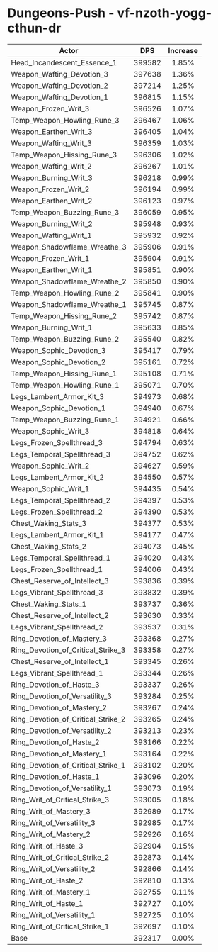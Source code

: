 # Dungeons-Push - vf-nzoth-yogg-cthun-dr
| Actor | DPS | Increase |
|---|:---:|:---:|
|Head_Incandescent_Essence_1|399582|1.85%|
|Weapon_Wafting_Devotion_3|397638|1.36%|
|Weapon_Wafting_Devotion_2|397214|1.25%|
|Weapon_Wafting_Devotion_1|396815|1.15%|
|Weapon_Frozen_Writ_3|396526|1.07%|
|Temp_Weapon_Howling_Rune_3|396467|1.06%|
|Weapon_Earthen_Writ_3|396405|1.04%|
|Weapon_Wafting_Writ_3|396359|1.03%|
|Temp_Weapon_Hissing_Rune_3|396306|1.02%|
|Weapon_Wafting_Writ_2|396267|1.01%|
|Weapon_Burning_Writ_3|396218|0.99%|
|Weapon_Frozen_Writ_2|396194|0.99%|
|Weapon_Earthen_Writ_2|396123|0.97%|
|Temp_Weapon_Buzzing_Rune_3|396059|0.95%|
|Weapon_Burning_Writ_2|395948|0.93%|
|Weapon_Wafting_Writ_1|395932|0.92%|
|Weapon_Shadowflame_Wreathe_3|395906|0.91%|
|Weapon_Frozen_Writ_1|395904|0.91%|
|Weapon_Earthen_Writ_1|395851|0.90%|
|Weapon_Shadowflame_Wreathe_2|395850|0.90%|
|Temp_Weapon_Howling_Rune_2|395841|0.90%|
|Weapon_Shadowflame_Wreathe_1|395745|0.87%|
|Temp_Weapon_Hissing_Rune_2|395742|0.87%|
|Weapon_Burning_Writ_1|395633|0.85%|
|Temp_Weapon_Buzzing_Rune_2|395540|0.82%|
|Weapon_Sophic_Devotion_3|395417|0.79%|
|Weapon_Sophic_Devotion_2|395161|0.72%|
|Temp_Weapon_Hissing_Rune_1|395108|0.71%|
|Temp_Weapon_Howling_Rune_1|395071|0.70%|
|Legs_Lambent_Armor_Kit_3|394973|0.68%|
|Weapon_Sophic_Devotion_1|394940|0.67%|
|Temp_Weapon_Buzzing_Rune_1|394921|0.66%|
|Weapon_Sophic_Writ_3|394818|0.64%|
|Legs_Frozen_Spellthread_3|394794|0.63%|
|Legs_Temporal_Spellthread_3|394752|0.62%|
|Weapon_Sophic_Writ_2|394627|0.59%|
|Legs_Lambent_Armor_Kit_2|394550|0.57%|
|Weapon_Sophic_Writ_1|394435|0.54%|
|Legs_Temporal_Spellthread_2|394397|0.53%|
|Legs_Frozen_Spellthread_2|394390|0.53%|
|Chest_Waking_Stats_3|394377|0.53%|
|Legs_Lambent_Armor_Kit_1|394177|0.47%|
|Chest_Waking_Stats_2|394073|0.45%|
|Legs_Temporal_Spellthread_1|394020|0.43%|
|Legs_Frozen_Spellthread_1|394006|0.43%|
|Chest_Reserve_of_Intellect_3|393836|0.39%|
|Legs_Vibrant_Spellthread_3|393832|0.39%|
|Chest_Waking_Stats_1|393737|0.36%|
|Chest_Reserve_of_Intellect_2|393630|0.33%|
|Legs_Vibrant_Spellthread_2|393537|0.31%|
|Ring_Devotion_of_Mastery_3|393368|0.27%|
|Ring_Devotion_of_Critical_Strike_3|393358|0.27%|
|Chest_Reserve_of_Intellect_1|393345|0.26%|
|Legs_Vibrant_Spellthread_1|393344|0.26%|
|Ring_Devotion_of_Haste_3|393337|0.26%|
|Ring_Devotion_of_Versatility_3|393284|0.25%|
|Ring_Devotion_of_Mastery_2|393267|0.24%|
|Ring_Devotion_of_Critical_Strike_2|393265|0.24%|
|Ring_Devotion_of_Versatility_2|393213|0.23%|
|Ring_Devotion_of_Haste_2|393166|0.22%|
|Ring_Devotion_of_Mastery_1|393164|0.22%|
|Ring_Devotion_of_Critical_Strike_1|393102|0.20%|
|Ring_Devotion_of_Haste_1|393096|0.20%|
|Ring_Devotion_of_Versatility_1|393073|0.19%|
|Ring_Writ_of_Critical_Strike_3|393005|0.18%|
|Ring_Writ_of_Mastery_3|392989|0.17%|
|Ring_Writ_of_Versatility_3|392985|0.17%|
|Ring_Writ_of_Mastery_2|392926|0.16%|
|Ring_Writ_of_Haste_3|392904|0.15%|
|Ring_Writ_of_Critical_Strike_2|392873|0.14%|
|Ring_Writ_of_Versatility_2|392866|0.14%|
|Ring_Writ_of_Haste_2|392810|0.13%|
|Ring_Writ_of_Mastery_1|392755|0.11%|
|Ring_Writ_of_Haste_1|392727|0.10%|
|Ring_Writ_of_Versatility_1|392725|0.10%|
|Ring_Writ_of_Critical_Strike_1|392697|0.10%|
|Base|392317|0.00%|
